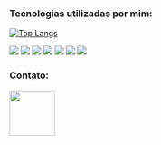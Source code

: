 ### Tecnologias utilizadas por mim:

[![Top Langs](https://github-readme-stats.vercel.app/api/top-langs/?username=silvatheus01&layout=compact&langs_count=10&theme=vision-friendly-dark)](https://github.com/anuraghazra/github-readme-stats)

<div id="container" style="flex">
  <img src="https://img.shields.io/badge/Django-092E20?style=for-the-badge&logo=django&logoColor=white" heigth="80" />
  <img src="https://img.shields.io/badge/React-20232A?style=for-the-badge&logo=react&logoColor=61DAFB" heigth="80" />
  <img src="https://img.shields.io/badge/MySQL-00000F?style=for-the-badge&logo=mysql&logoColor=white" heigth="80" />
  <img src="https://img.shields.io/badge/Python-3776AB?style=for-the-badge&logo=python&logoColor=white" heigth="80" />
  <img src="https://img.shields.io/badge/JavaScript-F7DF1E?style=for-the-badge&logo=javascript&logoColor=black"heigth="80" />
  <img src="https://img.shields.io/badge/Java-ED8B00?style=for-the-badge&logo=java&logoColor=white" heigth="80"/>
  <img src="https://img.shields.io/badge/C-00599C?style=for-the-badge&logo=c&logoColor=white" heigth="80"/>
<div/>

### Contato:
  
<a href="https://linkedin.com/in/matheus-silva-020b74144" target="_blank">
<img src="https://img.shields.io/badge/LinkedIn-0077B5?style=for-the-badge&logo=linkedin&logoColor=white" width="80" />
</a>
